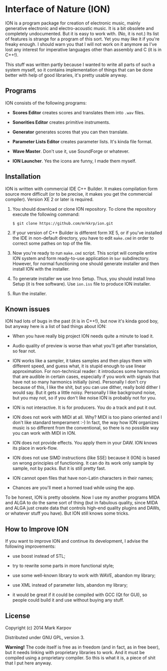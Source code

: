 # Interface of Nature (ION)

ION is a program package for creation of electronic music, mainly generative
electronic and electro-acoustic music. It is a bit obsolete and completely
undocumented. But it is easy to work with. (No, it is not.) Its list of
features is strange for a program of this sort. Yet you may like it if
you're freaky enough. I should warn you that I will not work on it anymore
as I've lost any interest for imperative languages other than assembly and C
(it is in C++!).

This stuff was written partly because I wanted to write all parts of such a
system myself, so it contains implementation of things that can be done
better with help of good libraries, it's pretty usable anyway.

## Programs

ION consists of the following programs:

* **Scores Editor** creates scores and translates them into `.wav` files.

* **Sonorities Editor** creates primitive instruments.

* **Generator** generates scores that you can then translate.

* **Parameter Lists Editor** creates parameter lists. It's kinda file
  format.

* **Wave Master**. Don't use it, use SoundForge or whatever.

* **ION Launcher**. Yes the icons are funny, I made them myself.

## Installation

ION is written with commercial IDE C++ Builder. It makes compilation form
source more difficult (or to be precise, it makes you get the commercial
compiler). Version XE 2 or later is required.

1. You should download or clone ION repository. To clone the repository
execute the following command:

    ```
    $ git clone https://github.com/mrkkrp/ion.git
    ```

2. If your version of C++ Builder is different form XE 5, or if you've
installed the IDE in non-default directory, you have to edit `make.cmd` in
order to correct some pathes on top of the file.

3. Now you're ready to run `make.cmd` script. This script will compile
entire ION system and form ready-to-use application in `bar`
subdirectory. However, for normal functioning one should generate installer
and then install ION with the installer.

4. To generate installer we use Inno Setup. Thus, you should install Inno
Setup (it is free software). Use `ion.iss` file to produce ION installer.

5. Run the installer.

## Known issues

ION had lots of bugs in the past (it is in C++!), but now it's kinda good
boy, but anyway here is a list of bad things about ION:

* When you have really big project ION needs quite a minute to load
  it.

* Audio quality of preview is worse than what you'll get after translation,
  so fear not.

* ION works like a sampler, it takes samples and then plays them with
  different speed, and guess what, it is stupid enough to use linear
  approximation. For non-technical reader: it introduces some harmonics that
  are audible in certain cases, especially if you work with signals that
  have not so many harmonics initially (sine). Personally I don't cry
  because of this, I like the shit, but you can use dither, really bold
  dither I would say. But it gets a little noisy. Personally I like
  background noise, but you may not, so if you don't like noise ION is
  probably not for you.

* ION is not interactive. It is for producers. You do a track and put it
  out.

* ION does not work with MIDI at all. Why? MIDI is too piano oriented and I
  don't like standard temperament :-) In fact, the way how ION organizes
  music is so different from the conventional, so there is no possible way
  you can work with MIDI in ION.

* ION does not provide effects. You apply them in your DAW. ION knows its
  place in work-flow.

* ION does not use SIMD instructions (like SSE) because it (ION) is based on
  wrong principles of functioning. It can do its work only sample by sample,
  not by packs. But it is still pretty fast.

* ION cannot open files that have non-Latin characters in their names;

* Chances are you'll meet a horned toad while using the app.

To be honest, ION is pretty obsolete. Now I use my another programs MIDA and
ALGA to do the same sort of thing (but in fabulous quality, since MIDA and
ALGA just create data that controls high-end quality plugins and DAWs, or
whatever stuff you have). But ION still knows some tricks.

## How to Improve ION

If you want to improve ION and continue its development, I advise the
following improvements:

* use boost instead of STL;

* try to rewrite some parts in more functional style;

* use some well-known library to work with WAVE, abandon my library;

* use XML instead of parameter lists, abandon my library;

* it would be great if it could be compiled with GCC (Qt for GUI), so people
  could build it and use without buying any stuff.

## License

Copyright (c) 2014 Mark Karpov

Distributed under GNU GPL, version 3.

**Warning!** The code itself is free as in freedom (and in fact, as in free
beer), but it needs linking with proprietary libraries to work. And it must
be compiled using a proprietary compiler. So this is what it is, a piece of
shit that I put here anyway.
